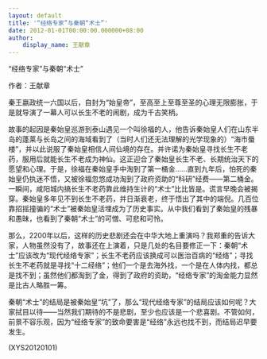 ```yaml
---
layout: default
title: '“经络专家”与秦朝“术士”'
date: 2012-01-01T00:00:00.000000+08:00
author:
    display_name: 王献章
---
```


“经络专家”与秦朝“术士”

作者：王献章

秦王嬴政统一六国以后，自封为“始皇帝”，至高至上至尊至圣的心理无限膨胀，于是就导演了一幕人可以长生不老的闹剧，成为千古笑柄。

故事的起因是秦始皇巡游到泰山遇见一个叫徐福的人，他告诉秦始皇人们在山东半岛的蓬莱与长岛之间的海域看到了（当时人们还无法理解的光学现象的）“海市蜃楼”，并以此说服了秦始皇相信人间仙境的存在。并许诺为秦始皇寻找长生不老药，服用后就能长生不老成为神仙。这正迎合了秦始皇长生不老、长期统治天下的愿望和心理。于是，徐福在秦始皇手中淘到了第一桶金……直到九年后，怕死的秦始皇仍执迷不悟，又被徐福忽悠成功淘到了政府资助的“科研”经费——第二桶金。一瞬间，咸阳城内搞长生不老药靠此维持生计的“术士”比比皆是。谎言早晚会被揭穿。秦始皇多年见不到长生不老药，并日渐衰老，终于悟出了其中的端倪。几百位靠招摇撞骗的“术士”被秦始皇活埋成为了历史事实。从中我们看到了秦始皇的残暴和愚昧，也看到了秦朝“术士”的可憎、可悲和可怜。

那么，2200年以后，这样的历史悲剧还会在中华大地上重演吗？我郑重的告诉大家，人物虽然没有了，故事还在上演着，只是几处的名目要修正一下：秦朝“术士”应该改为“现代经络专家”；长生不老药应该换成可以医治百病的“经络”；寻找长生不老药就是寻找“十二经络”；他们一个是去海外找，一个是在人体内找，都总是找不到；虽然他们都淘到了金，得到了政府的资助，“经络专家”的淘金能力显然是比古人略胜一筹。

秦朝“术士”的结局是被秦始皇“坑”了，那么“现代经络专家”的结局应该如何呢？大家拭目以待——当然我们期待的不是悲剧，至少也应该是一个悲喜剧。不管如何，前景不容乐观，因为“经络专家”的致命要害是“经络”永远也找不到，而结局迟早要发生。

(XYS20120101)

